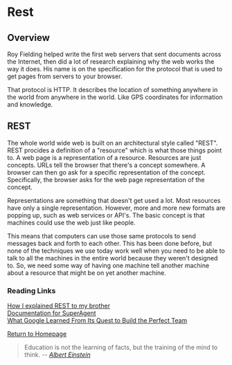# Rest
 
  
## Overview
Roy Fielding helped write the first web servers that sent documents across the Internet, then did a lot of research explaining why the web works the way it does. His name is on the specification for the protocol that is used to get pages from servers to your browser.

That protocol is HTTP. It describes the location of something anywhere in the world from anywhere in the world. Like GPS coordinates for information and knowledge. 

## REST
The whole world wide web is built on an architectural style called "REST". REST procides a definition of a "resource" which is what those things point to.  A web page is a representation of a resource. Resources are just concepts. URLs tell the browser that there's a concept somewhere. A browser can then go ask for a specific representation of the concept.  Specifically, the browser asks for the web page representation of the concept.  

Representations are something that doesn't get used a lot. Most resources have only a single representation. However, more and more new formats are popping up, such as web services or API's. The basic concept is that machines could use the web just like people.

This means that computers can use those same protocols to send messages back and forth to each other.  This has been done before, but none of the techniques we use today work well when you need to be able to talk to all the machines in the entire world because they weren't designed to. So, we need some way of having one machine tell another machine about a resource that might be on yet another machine. 




### Reading Links
[How I explained REST to my brother](https://gist.github.com/brookr/5977550) <br>
[Documentation for SuperAgent](https://visionmedia.github.io/superagent/) <br>
[What Google Learned From Its Quest to Build the Perfect Team](https://www.nytimes.com/2016/02/28/magazine/what-google-learned-from-its-quest-to-build-the-perfect-team.html)



[Return to Homepage](https://claudiobailon.github.io/reading-notes/301.html)


 
>Education is not the learning of facts,
>but the training of the mind to think.
> -- <cite>[Albert Einstein][1]</cite>

[1]:https://www.goodreads.com/quotes/6137386-education-is-not-the-learning-of-facts-but-the-training 
